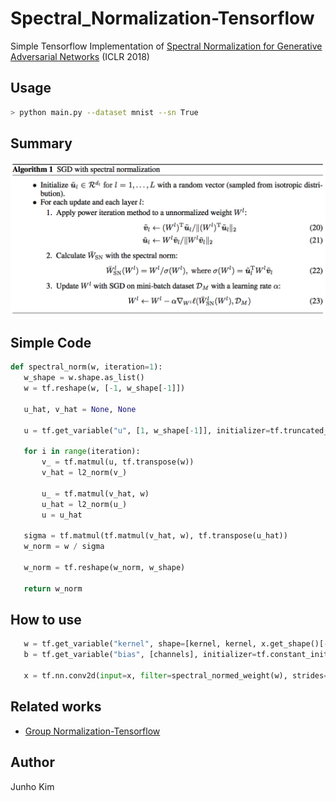 # Spectral_Normalization-Tensorflow
 Simple Tensorflow Implementation of [Spectral Normalization for Generative Adversarial Networks](https://openreview.net/forum?id=B1QRgziT-&noteId=BkxnM1TrM) (ICLR 2018)
 
 ## Usage
 ```bash
 > python main.py --dataset mnist --sn True
 ```
 
 ## Summary
 ![sn](./assests/sn.png)
 
 ## Simple Code
 ```python
def spectral_norm(w, iteration=1):
    w_shape = w.shape.as_list()
    w = tf.reshape(w, [-1, w_shape[-1]])

    u_hat, v_hat = None, None

    u = tf.get_variable("u", [1, w_shape[-1]], initializer=tf.truncated_normal_initializer(), trainable=False)

    for i in range(iteration):
        v_ = tf.matmul(u, tf.transpose(w))
        v_hat = l2_norm(v_)

        u_ = tf.matmul(v_hat, w)
        u_hat = l2_norm(u_)
        u = u_hat

    sigma = tf.matmul(tf.matmul(v_hat, w), tf.transpose(u_hat))
    w_norm = w / sigma

    w_norm = tf.reshape(w_norm, w_shape)

    return w_norm
 ```
 
 ## How to use
 ```python
    w = tf.get_variable("kernel", shape=[kernel, kernel, x.get_shape()[-1], channels])
    b = tf.get_variable("bias", [channels], initializer=tf.constant_initializer(0.0))

    x = tf.nn.conv2d(input=x, filter=spectral_normed_weight(w), strides=[1, stride, stride, 1]) + b
 ```
 
 ## Related works
 * [Group Normalization-Tensorflow](https://github.com/taki0112/Group_Normalization-Tensorflow)
 
 ## Author
 Junho Kim
